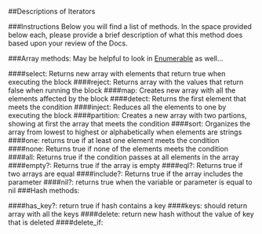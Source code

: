 ##Descriptions of Iterators

###Instructions
Below you will find a list of methods. In the space provided below each, please provide a brief description of what this method does based upon your review of the Docs. 

###Array methods:
May be helpful to look in [Enumerable](http://ruby-doc.org/core-2.2.0/Enumerable.html) as well...

####select:
Returns new array with elements that return true when executing the block
####reject:
Returns array with the values that return false when running the block
####map:
Creates new array with all the elements affected by the block
####detect:
Returns the first element that meets the condition
####inject:
Reduces all the elements to one by executing the block
####partition:
Creates a new array with two partions, showing at first the array that meets the condition
####sort:
Organizes the array from lowest to highest or alphabetically when elements are strings
####one:
returns true if at least one element meets the condition
####none:
Returns true if none of the elements meets the condition
####all:
Returns true if the condition passes at all elements in the array
####empty?:
Returns true if the array is empty
####eql?:
Returns true if two arrays are equal
####include?:
Returns true if the array includes the parameter
####nil?:
returns true when the variable or parameter is equal to nil
###Hash methods:

####has_key?:
return true if hash contains a key
####keys:
should return array with all the keys
####delete:
return new hash without the value of key that is deleted
####delete_if:
